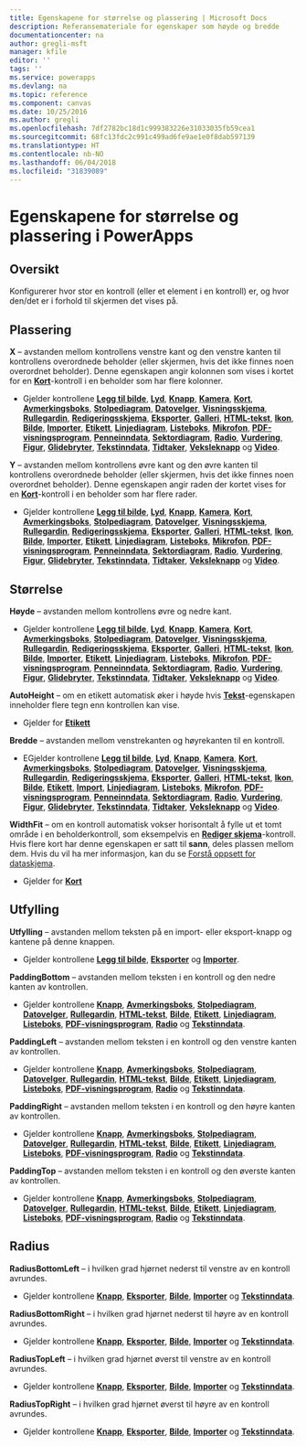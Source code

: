 ```yaml
---
title: Egenskapene for størrelse og plassering | Microsoft Docs
description: Referansemateriale for egenskaper som høyde og bredde
documentationcenter: na
author: gregli-msft
manager: kfile
editor: ''
tags: ''
ms.service: powerapps
ms.devlang: na
ms.topic: reference
ms.component: canvas
ms.date: 10/25/2016
ms.author: gregli
ms.openlocfilehash: 7df2782bc18d1c999383226e31033035fb59cea1
ms.sourcegitcommit: 68fc13fdc2c991c499ad6fe9ae1e0f8dab597139
ms.translationtype: HT
ms.contentlocale: nb-NO
ms.lasthandoff: 06/04/2018
ms.locfileid: "31839089"
---
```

# <a name="size-and-location-properties-in-powerapps"></a>Egenskapene for størrelse og plassering i PowerApps
## <a name="overview"></a>Oversikt
Konfigurerer hvor stor en kontroll (eller et element i en kontroll) er, og hvor den/det er i forhold til skjermen det vises på.

## <a name="position"></a>Plassering
**X** – avstanden mellom kontrollens venstre kant og den venstre kanten til kontrollens overordnede beholder (eller skjermen, hvis det ikke finnes noen overordnet beholder). Denne egenskapen angir kolonnen som vises i kortet for en **[Kort](control-card.md)**-kontroll i en beholder som har flere kolonner.

* Gjelder kontrollene **[Legg til bilde](control-add-picture.md)**, **[Lyd](control-audio-video.md)**, **[Knapp](control-button.md)**, **[Kamera](control-camera.md)**, **[Kort](control-card.md)**, **[Avmerkingsboks](control-check-box.md)**, **[Stolpediagram](control-column-line-chart.md)**, **[Datovelger](control-date-picker.md)**, **[Visningsskjema](control-form-detail.md)**, **[Rullegardin](control-drop-down.md)**, **[Redigeringsskjema](control-form-detail.md)**, **[Eksporter](control-export-import.md)**, **[Galleri](control-gallery.md)**, **[HTML-tekst](control-html-text.md)**, **[Ikon](control-shapes-icons.md)**, **[Bilde](control-image.md)**, **[Importer](control-export-import.md)**, **[Etikett](control-text-box.md)**, **[Linjediagram](control-column-line-chart.md)**, **[Listeboks](control-list-box.md)**, **[Mikrofon](control-microphone.md)**, **[PDF-visningsprogram](control-pdf-viewer.md)**, **[Penneinndata](control-pen-input.md)**, **[Sektordiagram](control-pie-chart.md)**, **[Radio](control-radio.md)**, **[Vurdering](control-rating.md)**, **[Figur](control-shapes-icons.md)**, **[Glidebryter](control-slider.md)**, **[Tekstinndata](control-text-input.md)**, **[Tidtaker](control-timer.md)**, **[Veksleknapp](control-toggle.md)** og **[Video](control-audio-video.md)**.

**Y** – avstanden mellom kontrollens øvre kant og den øvre kanten til kontrollens overordnede beholder (eller skjermen, hvis det ikke finnes noen overordnet beholder). Denne egenskapen angir raden der kortet vises for en **[Kort](control-card.md)**-kontroll i en beholder som har flere rader.

* Gjelder kontrollene **[Legg til bilde](control-add-picture.md)**, **[Lyd](control-audio-video.md)**, **[Knapp](control-button.md)**, **[Kamera](control-camera.md)**, **[Kort](control-card.md)**, **[Avmerkingsboks](control-check-box.md)**, **[Stolpediagram](control-column-line-chart.md)**, **[Datovelger](control-date-picker.md)**, **[Visningsskjema](control-form-detail.md)**, **[Rullegardin](control-drop-down.md)**, **[Redigeringsskjema](control-form-detail.md)**, **[Eksporter](control-export-import.md)**, **[Galleri](control-gallery.md)**, **[HTML-tekst](control-html-text.md)**, **[Ikon](control-shapes-icons.md)**, **[Bilde](control-image.md)**, **[Importer](control-export-import.md)**, **[Etikett](control-text-box.md)**, **[Linjediagram](control-column-line-chart.md)**, **[Listeboks](control-list-box.md)**, **[Mikrofon](control-microphone.md)**, **[PDF-visningsprogram](control-pdf-viewer.md)**, **[Penneinndata](control-pen-input.md)**, **[Sektordiagram](control-pie-chart.md)**, **[Radio](control-radio.md)**, **[Vurdering](control-rating.md)**, **[Figur](control-shapes-icons.md)**, **[Glidebryter](control-slider.md)**, **[Tekstinndata](control-text-input.md)**, **[Tidtaker](control-timer.md)**, **[Veksleknapp](control-toggle.md)** og **[Video](control-audio-video.md)**.

## <a name="size"></a>Størrelse
**Høyde** – avstanden mellom kontrollens øvre og nedre kant.

* Gjelder kontrollene **[Legg til bilde](control-add-picture.md)**, **[Lyd](control-audio-video.md)**, **[Knapp](control-button.md)**, **[Kamera](control-camera.md)**, **[Kort](control-card.md)**, **[Avmerkingsboks](control-check-box.md)**, **[Stolpediagram](control-column-line-chart.md)**, **[Datovelger](control-date-picker.md)**, **[Visningsskjema](control-form-detail.md)**, **[Rullegardin](control-drop-down.md)**, **[Redigeringsskjema](control-form-detail.md)**, **[Eksporter](control-export-import.md)**, **[Galleri](control-gallery.md)**, **[HTML-tekst](control-html-text.md)**, **[Ikon](control-shapes-icons.md)**, **[Bilde](control-image.md)**, **[Importer](control-export-import.md)**, **[Etikett](control-text-box.md)**, **[Linjediagram](control-column-line-chart.md)**, **[Listeboks](control-list-box.md)**, **[Mikrofon](control-microphone.md)**, **[PDF-visningsprogram](control-pdf-viewer.md)**, **[Penneinndata](control-pen-input.md)**, **[Sektordiagram](control-pie-chart.md)**, **[Radio](control-radio.md)**, **[Vurdering](control-rating.md)**, **[Figur](control-shapes-icons.md)**, **[Glidebryter](control-slider.md)**, **[Tekstinndata](control-text-input.md)**, **[Tidtaker](control-timer.md)**, **[Veksleknapp](control-toggle.md)** og **[Video](control-audio-video.md)**.

**AutoHeight** – om en etikett automatisk øker i høyde hvis **[Tekst](properties-core.md)**-egenskapen inneholder flere tegn enn kontrollen kan vise.  

* Gjelder for **[Etikett](control-text-box.md)**

**Bredde** – avstanden mellom venstrekanten og høyrekanten til en kontroll.

* EGjelder kontrollene **[Legg til bilde](control-add-picture.md)**, **[Lyd](control-audio-video.md)**, **[Knapp](control-button.md)**, **[Kamera](control-camera.md)**, **[Kort](control-card.md)**, **[Avmerkingsboks](control-check-box.md)**, **[Stolpediagram](control-column-line-chart.md)**, **[Datovelger](control-date-picker.md)**, **[Visningsskjema](control-form-detail.md)**, **[Rullegardin](control-drop-down.md)**, **[Redigeringsskjema](control-form-detail.md)**, **[Eksporter](control-export-import.md)**, **[Galleri](control-gallery.md)**, **[HTML-tekst](control-html-text.md)**, **[Ikon](control-shapes-icons.md)**, **[Bilde](control-image.md)**, **[Etikett](control-text-box.md)**, **[Import](control-export-import.md)**, **[Linjediagram](control-column-line-chart.md)**, **[Listeboks](control-list-box.md)**, **[Mikrofon](control-microphone.md)**, **[PDF-visningsprogram](control-pdf-viewer.md)**, **[Penneinndata](control-pen-input.md)**, **[Sektordiagram](control-pie-chart.md)**, **[Radio](control-radio.md)**, **[Vurdering](control-rating.md)**, **[Figur](control-shapes-icons.md)**, **[Glidebryter](control-slider.md)**, **[Tekstinndata](control-text-input.md)**, **[Tidtaker](control-timer.md)**, **[Veksleknapp](control-toggle.md)** og **[Video](control-audio-video.md)**.

**WidthFit** – om en kontroll automatisk vokser horisontalt å fylle ut et tomt område i en beholderkontroll, som eksempelvis en **[Rediger skjema](control-form-detail.md)**-kontroll. Hvis flere kort har denne egenskapen er satt til **sann**, deles plassen mellom dem. Hvis du vil ha mer informasjon, kan du se [Forstå oppsett for dataskjema](../working-with-form-layout.md).

* Gjelder for **[Kort](control-card.md)**

## <a name="padding"></a>Utfylling
**Utfylling** – avstanden mellom teksten på en import- eller eksport-knapp og kantene på denne knappen.

* Gjelder kontrollene  **[Legg til bilde](control-add-picture.md)**, **[Eksporter](control-export-import.md)** og **[Importer](control-export-import.md)**.

**PaddingBottom** – avstanden mellom teksten i en kontroll og den nedre kanten av kontrollen.

* Gjelder kontrollene **[Knapp](control-button.md)**,  **[Avmerkingsboks](control-check-box.md)**, **[Stolpediagram](control-column-line-chart.md)**, **[Datovelger](control-date-picker.md)**, **[Rullegardin](control-drop-down.md)**, **[HTML-tekst](control-html-text.md)**, **[Bilde](control-image.md)**,  **[Etikett](control-text-box.md)**,  **[Linjediagram](control-column-line-chart.md)**, **[Listeboks](control-list-box.md)**,  **[PDF-visningsprogram](control-pdf-viewer.md)**, **[Radio](control-radio.md)** og **[Tekstinndata](control-text-input.md)**.

**PaddingLeft** – avstanden mellom teksten i en kontroll og den venstre kanten av kontrollen.

* Gjelder kontrollene **[Knapp](control-button.md)**,  **[Avmerkingsboks](control-check-box.md)**, **[Stolpediagram](control-column-line-chart.md)**, **[Datovelger](control-date-picker.md)**, **[Rullegardin](control-drop-down.md)**, **[HTML-tekst](control-html-text.md)**, **[Bilde](control-image.md)**,  **[Etikett](control-text-box.md)**,  **[Linjediagram](control-column-line-chart.md)**, **[Listeboks](control-list-box.md)**,  **[PDF-visningsprogram](control-pdf-viewer.md)**, **[Radio](control-radio.md)** og **[Tekstinndata](control-text-input.md)**.

**PaddingRight** – avstanden mellom teksten i en kontroll og den høyre kanten av kontrollen.

* Gjelder kontrollene **[Knapp](control-button.md)**,  **[Avmerkingsboks](control-check-box.md)**, **[Stolpediagram](control-column-line-chart.md)**, **[Datovelger](control-date-picker.md)**, **[Rullegardin](control-drop-down.md)**, **[HTML-tekst](control-html-text.md)**, **[Bilde](control-image.md)**,  **[Etikett](control-text-box.md)**,  **[Linjediagram](control-column-line-chart.md)**, **[Listeboks](control-list-box.md)**,  **[PDF-visningsprogram](control-pdf-viewer.md)**, **[Radio](control-radio.md)** og **[Tekstinndata](control-text-input.md)**.

**PaddingTop** – avstanden mellom teksten i en kontroll og den øverste kanten av kontrollen.

* Gjelder kontrollene **[Knapp](control-button.md)**,  **[Avmerkingsboks](control-check-box.md)**, **[Stolpediagram](control-column-line-chart.md)**, **[Datovelger](control-date-picker.md)**, **[Rullegardin](control-drop-down.md)**, **[HTML-tekst](control-html-text.md)**, **[Bilde](control-image.md)**,  **[Etikett](control-text-box.md)**,  **[Linjediagram](control-column-line-chart.md)**, **[Listeboks](control-list-box.md)**,  **[PDF-visningsprogram](control-pdf-viewer.md)**, **[Radio](control-radio.md)** og **[Tekstinndata](control-text-input.md)**.

## <a name="radius"></a>Radius
**RadiusBottomLeft** – i hvilken grad hjørnet nederst til venstre av en kontroll avrundes.

* Gjelder kontrollene **[Knapp](control-button.md)**, **[Eksporter](control-export-import.md)**, **[Bilde](control-image.md)**, **[Importer](control-export-import.md)** og **[Tekstinndata](control-text-input.md)**.

**RadiusBottomRight** – i hvilken grad hjørnet nederst til høyre av en kontroll avrundes.

* Gjelder kontrollene **[Knapp](control-button.md)**, **[Eksporter](control-export-import.md)**, **[Bilde](control-image.md)**, **[Importer](control-export-import.md)** og **[Tekstinndata](control-text-input.md)**.

**RadiusTopLeft** – i hvilken grad hjørnet øverst til venstre av en kontroll avrundes.

* Gjelder kontrollene **[Knapp](control-button.md)**, **[Eksporter](control-export-import.md)**, **[Bilde](control-image.md)**, **[Importer](control-export-import.md)** og **[Tekstinndata](control-text-input.md)**.

**RadiusTopRight** – i hvilken grad hjørnet øverst til høyre av en kontroll avrundes.

* Gjelder kontrollene **[Knapp](control-button.md)**, **[Eksporter](control-export-import.md)**, **[Bilde](control-image.md)**, **[Importer](control-export-import.md)** og **[Tekstinndata](control-text-input.md)**.

